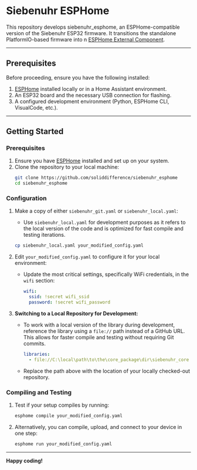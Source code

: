 # Siebenuhr ESPHome
This repository develops siebenuhr_esphome, an ESPHome-compatible version of the Siebenuhr ESP32 firmware. It transitions the standalone PlatformIO-based firmware into n [ESPHome External Component](https://esphome.io/components/external_components.html).

---

## Prerequisites

Before proceeding, ensure you have the following installed:

1. [ESPHome](https://esphome.io/guides/installing.html) installed locally or in a Home Assistant environment.
2. An ESP32 board and the necessary USB connection for flashing.
3. A configured development environment (Python, ESPHome CLI, VisualCode, etc.).

---

## Getting Started

### Prerequisites
1. Ensure you have [ESPHome](https://esphome.io/) installed and set up on your system.
2. Clone the repository to your local machine:
   ```bash
   git clone https://github.com/soliddifference/siebenuhr_esphome
   cd siebenuhr_esphome
   ```

### Configuration
1. Make a copy of either `siebenuhr_git.yaml` or `siebenuhr_local.yaml`:
   - Use `siebenuhr_local.yaml` for development purposes as it refers to the local version of the code and is optimized for fast compile and testing iterations.
   ```bash
   cp siebenuhr_local.yaml your_modified_config.yaml
   ```

2. Edit `your_modified_config.yaml` to configure it for your local environment:
   - Update the most critical settings, specifically WiFi credentials, in the `wifi` section:
     ```yaml
     wifi:
       ssid: !secret wifi_ssid
       password: !secret wifi_password
     ```

3. **Switching to a Local Repository for Development:**
   - To work with a local version of the library during development, reference the library using a `file://` path instead of a GitHub URL. This allows for faster compile and testing without requiring Git commits.

     ```yaml
     libraries:
       - file://C:\local\path\to\the\core_package\dir\siebenuhr_core
     ```

   - Replace the path above with the location of your locally checked-out repository.

### Compiling and Testing
1. Test if your setup compiles by running:
   ```bash
   esphome compile your_modified_config.yaml
   ```

2. Alternatively, you can compile, upload, and connect to your device in one step:
   ```bash
   esphome run your_modified_config.yaml
   ```

---

**Happy coding!**

